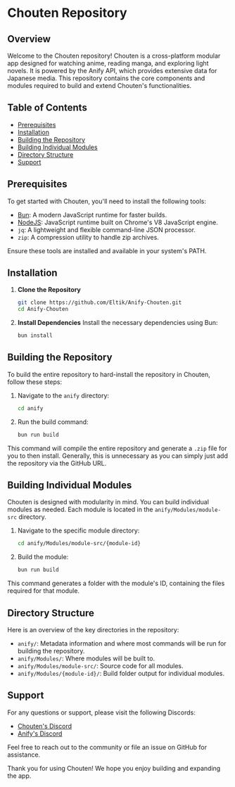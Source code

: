 # Chouten Repository

## Overview

Welcome to the Chouten repository! Chouten is a cross-platform modular app designed for watching anime, reading manga, and exploring light novels. It is powered by the Anify API, which provides extensive data for Japanese media. This repository contains the core components and modules required to build and extend Chouten's functionalities.

## Table of Contents

- [Prerequisites](#prerequisites)
- [Installation](#installation)
- [Building the Repository](#building-the-repository)
- [Building Individual Modules](#building-individual-modules)
- [Directory Structure](#directory-structure)
- [Support](#support)

## Prerequisites

To get started with Chouten, you'll need to install the following tools:

- [Bun](https://bun.sh): A modern JavaScript runtime for faster builds.
- [NodeJS](https://nodejs.org/): JavaScript runtime built on Chrome's V8 JavaScript engine.
- `jq`: A lightweight and flexible command-line JSON processor.
- `zip`: A compression utility to handle zip archives.

Ensure these tools are installed and available in your system's PATH.

## Installation

1. **Clone the Repository**

   ```bash
   git clone https://github.com/Eltik/Anify-Chouten.git
   cd Anify-Chouten
   ```
2. **Install Dependencies**
    Install the necessary dependencies using Bun:
    ```bash
    bun install
    ```
## Building the Repository

To build the entire repository to hard-install the repository in Chouten, follow these steps:

1. Navigate to the `anify` directory:
    ```bash
    cd anify
    ```
2. Run the build command:
    ```bash
    bun run build
    ```
This command will compile the entire repository and generate a `.zip` file for you to then install. Generally, this is unnecessary as you can simply just add the repository via the GitHub URL.

## Building Individual Modules

Chouten is designed with modularity in mind. You can build individual modules as needed. Each module is located in the `anify/Modules/module-src` directory.

1. Navigate to the specific module directory:
    ```bash
    cd anify/Modules/module-src/{module-id}
    ```
2. Build the module:
    ```bash
    bun run build
    ```
This command generates a folder with the module's ID, containing the files required for that module.

## Directory Structure
Here is an overview of the key directories in the repository:

- `anify/`: Metadata information and where most commands will be run for building the repository.
- `anify/Modules/`: Where modules will be built to.
- `anify/Modules/module-src/`: Source code for all modules.
- `anify/Modules/{module-id}/`: Build folder output for individual modules.

## Support

For any questions or support, please visit the following Discords:
- [Chouten's Discord](https://discord.gg/az4XZ6u5Dg)
- [Anify's Discord](https://discord.gg/zBCvFken5W)

Feel free to reach out to the community or file an issue on GitHub for assistance.

Thank you for using Chouten! We hope you enjoy building and expanding the app.